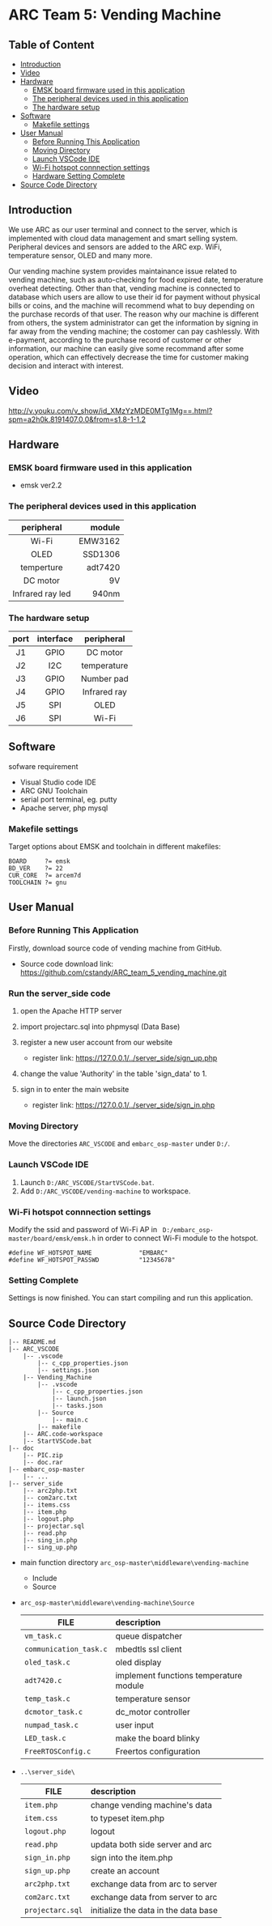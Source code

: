 # ARC Team 5: Vending Machine

## Table of Content

* [Introduction](#introduction)
* [Video](#video)
* [Hardware](#hardware)
    * [EMSK board firmware used in this application](#firmware)
    * [The peripheral devices used in this application](#peripheral)
    * [The hardware setup](#setup)
* [Software](#software)
    * [Makefile settings](#makefile)
* [User Manual](#usermanual)
    * [Before Running This Application](#before)
    * [Moving Directory](#moving)
    * [Launch VSCode IDE](#vscode)
    * [Wi-Fi hotspot connnection settings](#wifi)
    * [Hardware Setting Complete](#hd_complete)
* [Source Code Directory](#sourcecode)

## Introduction <div id='introduction'/>

We use ARC as our user terminal and connect to the server, which is implemented with cloud data management and smart selling system. Peripheral devices and sensors are added to the ARC exp. WiFi, temperature sensor, OLED and many more.

Our vending machine system provides maintainance issue related to vending machine, such as auto-checking for food expired date, temperature overheat detecting. Other than that, vending machine is connected to database which users are allow to use their id for payment without physical bills or coins, and the machine will recommend what to buy depending on the purchase records of that user. The reason why our machine is different from others, the system administrator can get the information by signing in far away from the vending machine; the costomer can pay cashlessly. With e-payment, according to the purchase record of customer or other information, our machine can easily give some recommand after some operation, which can effectively decrease the time for customer making decision and interact with interest.

## Video <div id='video'/>
http://v.youku.com/v_show/id_XMzYzMDE0MTg1Mg==.html?spm=a2h0k.8191407.0.0&from=s1.8-1-1.2

## Hardware <div id='hardware'/>
### EMSK board firmware used in this application <div id='firmware'/>
* emsk ver2.2

### The peripheral devices used in this application <div id='peripheral'/>

| peripheral       | module  |
| :--------------: | ------: |
| Wi-Fi            | EMW3162 |
| OLED             | SSD1306 |
| temperture       | adt7420 |
| DC motor         | 9V      |
| Infrared ray led | 940nm   |

### The hardware setup <div id='setup'/>

| port | interface | peripheral   |
| :--: | :-------: | :----------: |
| J1   | GPIO      | DC motor     |
| J2   | I2C       | temperature  |
| J3   | GPIO      | Number pad   |
| J4   | GPIO      | Infrared ray |
| J5   | SPI       | OLED         |
| J6   | SPI       | Wi-Fi        |

## Software <div id='software'/>
sofware requirement
* Visual Studio code IDE
* ARC GNU Toolchain
* serial port terminal, eg. putty
* Apache server, php mysql

### Makefile settings <div id='makefile'/>
Target options about EMSK and toolchain in different makefiles:

```
BOARD     ?= emsk
BD_VER    ?= 22
CUR_CORE  ?= arcem7d
TOOLCHAIN ?= gnu
```

## User Manual <div id='usermanual'/>
### Before Running This Application <div id='before'/>
Firstly, download source code of vending machine from GitHub.
* Source code download link: https://github.com/cstandy/ARC_team_5_vending_machine.git

### Run the server_side code
1. open the Apache HTTP server 
2. import projectarc.sql into phpmysql (Data Base)
3. register a new user account from our website 
    * register link: https://127.0.0.1/../server_side/sign_up.php

4. change the value 'Authority' in the table 'sign_data' to 1.
5. sign in to enter the main website
    * register link: https://127.0.0.1/../server_side/sign_in.php

### Moving Directory <div id='moving'/>
Move the directories ```ARC_VSCODE``` and ```embarc_osp-master``` under ```D:/```.

### Launch VSCode IDE <div id='vscode'/>

1. Launch ```D:/ARC_VSCODE/StartVSCode.bat```.
2. Add ```D:/ARC_VSCODE/vending-machine``` to workspace. 

### Wi-Fi hotspot connnection settings <div id='wifi'/>
Modify the ssid and password of Wi-Fi AP in ``` D:/embarc_osp-master/board/emsk/emsk.h``` in order to connect Wi-Fi module to the hotspot.

```clike=137
#define WF_HOTSPOT_NAME             "EMBARC"
#define WF_HOTSPOT_PASSWD           "12345678"
```

### Setting Complete <div id='hd_complete'/>
Settings is now finished. You can start compiling and run this application.

## Source Code Directory <div id='sourcecode'/>

```
|-- README.md
|-- ARC_VSCODE
    |-- .vscode
        |-- c_cpp_properties.json
        |-- settings.json
    |-- Vending_Machine
        |-- .vscode
            |-- c_cpp_properties.json
            |-- launch.json
            |-- tasks.json
        |-- Source
            |-- main.c
        |-- makefile
    |-- ARC.code-workspace
    |-- StartVSCode.bat
|-- doc
    |-- PIC.zip
    |-- doc.rar
|-- embarc_osp-master
    |-- ...
|-- server_side
    |-- arc2php.txt
    |-- com2arc.txt
    |-- items.css
    |-- item.php
    |-- logout.php
    |-- projectar.sql
    |-- read.php
    |-- sing_in.php
    |-- sing_up.php
```

* main function directory ```arc_osp-master\middleware\vending-machine```
	* Include
	* Source

* ```arc_osp-master\middleware\vending-machine\Source```

    | FILE                       | description                            |
    | -------------------------- | :------------------------------------- |
    | ```vm_task.c           ``` | queue dispatcher                       |
    | ```communication_task.c``` | mbedtls ssl client                     |
    | ```oled_task.c         ``` | oled display                           |
    | ```adt7420.c           ``` | implement functions temperature module |
    | ```temp_task.c         ``` | temperature sensor                     |
    | ```dcmotor_task.c      ``` | dc_motor controller                    |
    | ```numpad_task.c       ``` | user input                             |
    | ```LED_task.c          ``` | make the board blinky                  |
    | ```FreeRTOSConfig.c    ``` | Freertos configuration                 |



* ```..\server_side\```

	| FILE                 | description                          |
	| -------------------- | :---------------------               |
	| ```item.php      ``` | change vending machine's data        |
	| ```item.css      ``` | to typeset item.php                  |
	| ```logout.php    ``` | logout                               |
	| ```read.php      ``` | updata both side server and arc      |
	| ```sign_in.php   ``` | sign into the item.php               |
	| ```sign_up.php   ``` | create an account                    |
	| ```arc2php.txt   ``` | exchange data from arc to server     |
	| ```com2arc.txt   ``` | exchange data from server to arc     |
	| ```projectarc.sql``` | initialize the data in the data base |

